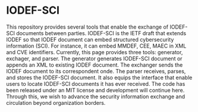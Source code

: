 IODEF-SCI
=========

This repository provides several tools that enable the exchange of IODEF-SCI documents between parties.
IODEF-SCI is the IETF draft that extends IODEF so that IODEF document can embed structured cybersecurity information (SCI).
For instance, it can embed MMDEF, CEE, MAEC in XML and CVE identifiers.
Currently, this page provides three tools: generator, exchager, and parser. The generator generates IODEF-SCI document or appends an XML to existing IODEF document. The exchanger sends the IODEF document to its correspondent onde. The parser receives, parses, and stores the IODEF-SCI document. It also equips the interface that enable users to locate IODEF-SCI documents it has ever received.
The code has been released under an MIT license and development will continue here. 
Through this, we wish to advance the security information exchange and circulation beyond organization borders.
